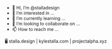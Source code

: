 - 👋 Hi, I’m @stalladesign
- 👀 I’m interested in ...
- 🌱 I’m currently learning ...
- 💞️ I’m looking to collaborate on ...
- 📫 How to reach me ...

🖥️ stalla.design  |  kylestalla.com  |  projectalpha.xyz

<!---
stalladesign/stalladesign is a ✨ special ✨ repository because its `README.md` (this file) appears on your GitHub profile.
You can click the Preview link to take a look at your changes.
--->
